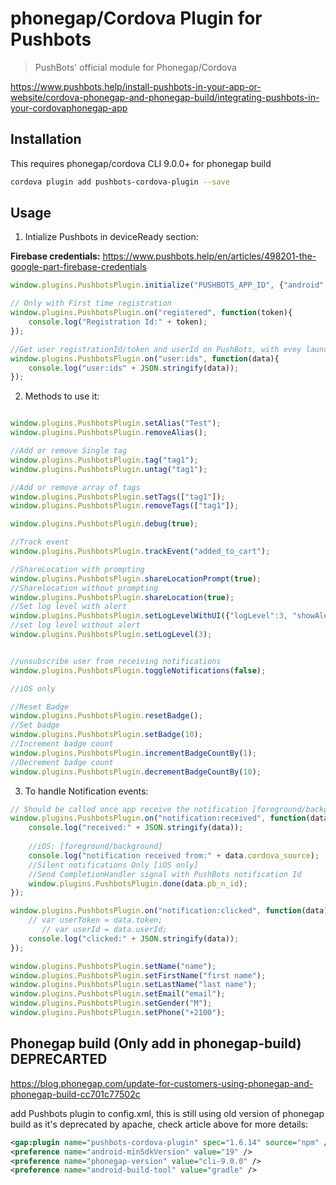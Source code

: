 # phonegap/Cordova Plugin for Pushbots

> PushBots' official module for Phonegap/Cordova

https://www.pushbots.help/install-pushbots-in-your-app-or-website/cordova-phonegap-and-phonegap-build/integrating-pushbots-in-your-cordovaphonegap-app


## Installation

This requires phonegap/cordova CLI 9.0.0+ for phonegap build

```bash
cordova plugin add pushbots-cordova-plugin --save
```

## Usage

1. Intialize Pushbots in deviceReady section:

**Firebase credentials:** https://www.pushbots.help/en/articles/498201-the-google-part-firebase-credentials

```javascript
window.plugins.PushbotsPlugin.initialize("PUSHBOTS_APP_ID", {"android":{"sender_id":"SENDER_ID", "fcm_app_id":"FCM_APP_ID", "web_api_key":"WEB_API_KEY", "project_id":"PROJECT_ID"});

// Only with First time registration
window.plugins.PushbotsPlugin.on("registered", function(token){
	console.log("Registration Id:" + token);
});

//Get user registrationId/token and userId on PushBots, with evey launch of the app even launching with notification
window.plugins.PushbotsPlugin.on("user:ids", function(data){
	console.log("user:ids" + JSON.stringify(data));
});
```


2. Methods to use it:
```javascript

window.plugins.PushbotsPlugin.setAlias("Test");
window.plugins.PushbotsPlugin.removeAlias();

//Add or remove Single tag
window.plugins.PushbotsPlugin.tag("tag1");
window.plugins.PushbotsPlugin.untag("tag1");

//Add or remove array of tags
window.plugins.PushbotsPlugin.setTags(["tag1"]);
window.plugins.PushbotsPlugin.removeTags(["tag1"]);

window.plugins.PushbotsPlugin.debug(true);

//Track event
window.plugins.PushbotsPlugin.trackEvent("added_to_cart");

//ShareLocation with prompting
window.plugins.PushbotsPlugin.shareLocationPrompt(true);
//Sharelocation without prompting
window.plugins.PushbotsPlugin.shareLocation(true);
//Set log level with alert
window.plugins.PushbotsPlugin.setLogLevelWithUI({"logLevel":3, "showAlert":true});
//set log level without alert
window.plugins.PushbotsPlugin.setLogLevel(3);


//unsubscribe user from receiving notifications
window.plugins.PushbotsPlugin.toggleNotifications(false);

//iOS only

//Reset Badge
window.plugins.PushbotsPlugin.resetBadge();
//Set badge
window.plugins.PushbotsPlugin.setBadge(10);
//Increment badge count
window.plugins.PushbotsPlugin.incrementBadgeCountBy(1);
//Decrement badge count
window.plugins.PushbotsPlugin.decrementBadgeCountBy(10);
 ```
 
 
 3. To handle Notification events:

```javascript
// Should be called once app receive the notification [foreground/background]
window.plugins.PushbotsPlugin.on("notification:received", function(data){
	console.log("received:" + JSON.stringify(data));
	
	//iOS: [foreground/background]
	console.log("notification received from:" + data.cordova_source);
	//Silent notifications Only [iOS only]
	//Send CompletionHandler signal with PushBots notification Id
	window.plugins.PushbotsPlugin.done(data.pb_n_id);
});

window.plugins.PushbotsPlugin.on("notification:clicked", function(data){
	// var userToken = data.token; 
       // var userId = data.userId;
  	console.log("clicked:" + JSON.stringify(data));
});

window.plugins.PushbotsPlugin.setName("name");
window.plugins.PushbotsPlugin.setFirstName("first name");
window.plugins.PushbotsPlugin.setLastName("last name");
window.plugins.PushbotsPlugin.setEmail("email");
window.plugins.PushbotsPlugin.setGender("M");
window.plugins.PushbotsPlugin.setPhone("+2100");

 ```
 

## Phonegap build (Only add in phonegap-build) DEPRECARTED

https://blog.phonegap.com/update-for-customers-using-phonegap-and-phonegap-build-cc701c77502c

add Pushbots plugin to config.xml, this is still using old version of phonegap build as it's deprecated by apache, check article above for more details:

```xml
<gap:plugin name="pushbots-cordova-plugin" spec="1.6.14" source="npm" />
<preference name="android-minSdkVersion" value="19" />
<preference name="phonegap-version" value="cli-9.0.0" />
<preference name="android-build-tool" value="gradle" />

 ```
